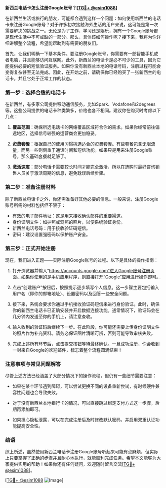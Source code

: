 **新西兰电话卡怎么注册Google账号？[[TG💪+ @esim1088](https://t.me/s/esim1088)]**

在新西兰生活或旅行的朋友，可能都会遇到这样一个问题：如何使用新西兰的电话卡来注册Google账号？对于许多初次接触海外生活的用户来说，这可能是第一次需要解决的挑战之一。无论是为了工作、学习还是娱乐，拥有一个Google账号都是现代生活中不可或缺的一部分。那么，具体该如何操作呢？接下来，我将为你详细讲解整个流程，希望能帮助到有需要的朋友们。

首先，让我们明确一下基本条件。要注册Google账号，你需要有一部智能手机或者电脑，并且能够访问互联网。此外，新西兰的电话卡是必不可少的工具，因为它能提供必要的短信验证服务。如果你没有新西兰本地的电话号码，注册过程可能会变得复杂甚至无法完成。因此，在开始之前，请确保你已经购买了一张新西兰的电话卡，并且它处于正常工作的状态。

### 第一步：选择合适的电话卡

在新西兰，有多家公司提供移动通信服务，比如Spark、Vodafone和2degrees等。这些公司提供的电话卡种类繁多，价格也各不相同。建议你在购买时考虑以下几点：

1. **覆盖范围**：确保所选电话卡的网络覆盖区域符合你的需求。如果你经常前往偏远地区，选择信号较强的运营商会更加稳妥。
   
2. **资费套餐**：根据自己的使用习惯挑选适合的资费套餐。有些套餐包含无限流量，而另一些则侧重于通话时间和短信功能。如果只是用来注册Google账号，那么基础套餐就足够了。

3. **激活速度**：部分电话卡需要较长时间才能完全激活，所以在选购时最好咨询销售人员关于激活周期的信息，避免耽误后续步骤。

### 第二步：准备注册材料

除了新西兰电话卡之外，你还需准备好其他必要的信息。一般来说，注册Google账号所需的材料包括但不限于：

- 有效的电子邮件地址：这是用来接收确认邮件的重要渠道。
- 身份证明文件：如护照或驾照的照片，以便系统验证身份。
- 新西兰电话号码：用于接收验证码短信。
- 密码：建议设置强密码以保护账户安全。

### 第三步：正式开始注册

现在，我们进入正题——实际注册Google账号的过程。以下是具体的操作指南：

1. 打开浏览器并输入“https://accounts.google.com”进入Google账号注册页面。如果你使用的是手机应用程序，则直接打开“Google”应用进行操作即可。

2. 点击“创建账户”按钮后，按照提示逐步填写个人信息。这一步骤主要包括输入用户名（即你的邮箱地址）、设置密码以及回答一些安全问题。

3. 接下来，系统会要求你通过手机接收验证码短信来进行身份验证。此时，确保你的新西兰电话卡已正确安装并开启数据连接功能。通常情况下，验证码会在几分钟内发送至你的手机上，请注意查收。

4. 输入收到的验证码后继续下一步。在此阶段，你可能还需要上传身份证明文件的照片作为补充资料。请务必保证图片清晰可辨，否则可能导致审核失败。

5. 完成上述所有环节后，点击提交按钮等待最终确认。一旦成功注册，你会收到一封来自Google的欢迎邮件，标志着整个流程圆满结束！

### 注意事项与常见问题解答

尽管上述方法已经涵盖了大部分情况下的操作流程，但仍有一些细节需要注意：

- 如果在某个环节遇到障碍，可以尝试更换不同的设备重新尝试，有时候硬件兼容性问题也会导致失败。
  
- 对于没有新西兰本地银行卡的情况，可以直接跳过绑定支付方式这一步骤，后期再添加即可。

- 如果担心隐私泄露，可以在完成注册后及时修改默认密码，并启用双重认证功能提高安全性。

### 结语

综上所述，虽然使用新西兰电话卡注册Google账号听起来可能有点麻烦，但实际上只要掌握了正确的步骤并且耐心地执行，就能顺利完成任务。希望本文能够为大家提供实用的帮助！如果你还有任何疑问，欢迎随时留言交流[[TG💪+ @esim1088](https://t.me/s/esim1088)]。

[[TG💪+ @esim1088](https://t.me/s/esim1088) ![Image](https://i.postimg.cc/4NQfJmqS/Snipaste-2025-05-13-00-14-12.png)]
